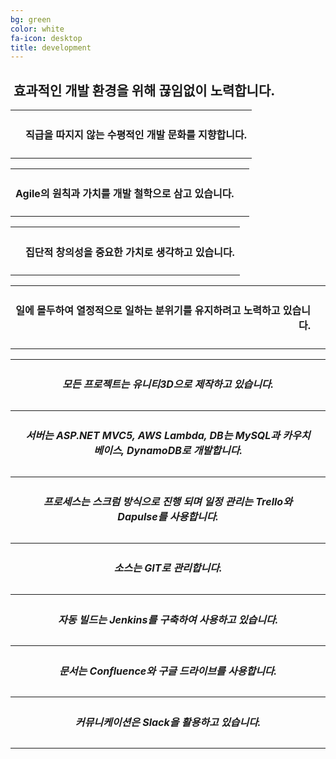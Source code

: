 ```yaml
---
bg: green
color: white
fa-icon: desktop
title: development 
---
```

<style type="text/scc">
   @import url(//fonts.googleapis.com/earlyaccess/jejugothic.css);
   .jg{
   font-family: 'Jeju Gothic', sans-serif; 
   text-shadow: 2px 2px 2px gray;
   }
   
   .sp{
   width: 33%;
   text-align:center;
   font-family: 'Jeju Gothic', sans-serif; 
   }
   
   table{
   width:100%;
   align:center;
   font-family: 'Jeju Gothic', sans-serif;
   border:1px;
   }
   
   td, th{
   padding:10px;
   border:2px;
   }
   
   
   .effect_img {
    border-radius: 20px;
   }
   
   .center_ta{
   width:30%;
   }
   
   .icon_ta{
   width:20%;
   }
   
   .text_ta{
   width:80%;
   font-size: x-large;
   }
   
   span{
   display:inline;
   }
   
   
</style>

<link rel="stylesheet" href="https://use.fontawesome.com/releases/v5.2.0/css/all.css" integrity="sha384-hWVjflwFxL6sNzntih27bfxkr27PmbbK/iSvJ+a4+0owXq79v+lsFkW54bOGbiDQ" crossorigin="anonymous">

<div>
   <h2 class="jg"><i class="fa fa-quote-left"></i>&nbsp;효과적인 개발 환경을 위해 끊임없이 노력합니다.&nbsp;<i class="fa fa-quote-right"></i></h2>
  </div>
  
<table>
   <tr>
      <th class="icon_ta" align="right"><i class="fa fa-equals fa-3x"></i></th>
      <th align="left" valign="top" class="text_ta" ><h4>직급을 따지지 않는 <strong>수평적인 개발 문화</strong>를 지향합니다.</h4></th>
   </tr>
</table>
<table>   
   <tr>
      <th align="right" valign="top" class="text_ta"><h4><strong>Agile의 원칙과 가치</strong>를 개발 철학으로 삼고 있습니다.</h4></th>
      <th class="icon_ta" align="left"><i class="fa fa-sync-alt fa-3x"></i></th>      
   </tr>
</table>
<table>
   <tr>
      <th class="icon_ta" align="right"><i class="fa fa-lightbulb fa-3x"></i></th>
      <th align="left" valign="top" class="text_ta" ><h4><strong>집단적 창의성</strong>을 중요한 가치로 생각하고 있습니다.</h4></th>
   </tr>
</table>
<table>
   <tr>
      <th align="right" valign="top" class="text_ta" ><h4>일에 몰두하여 <strong>열정적으로 일하는 분위기</strong>를 유지하려고 노력하고 있습니다.</h4></th>
      <th class="icon_ta" align="left"><i class="fa fa-fire fa-3x"></i></th>      
   </tr>
</table>

<p></p>
<p></p>
<table>
   <tr>
      <th align="right"><i class="fa fa-angle-left fa-2x"></i></th>
      <th align="center" valign="top"><h5>모든 프로젝트는 <strong>유니티3D</strong>으로 제작하고 있습니다.</h5></th>
      <th align="left"><i class="fa fa-angle-right fa-2x"></i></th>
   </tr>
   <tr>
      <th align="right"><i class="fa fa-angle-left fa-2x"></i></th>
      <th align="center" valign="top"><h5>서버는 <strong>ASP.NET MVC5, AWS Lambda</strong>, DB는 <Strong>MySQL과 카우치베이스, DynamoDB</strong>로 개발합니다.</h5></th>
      <th align="left"><i class="fa fa-angle-right fa-2x"></i></th>
   </tr>
   <tr>
      <th align="right"><i class="fa fa-angle-left fa-2x"></i></th>
      <th align="center" valign="top"><h5>프로세스는 <strong>스크럼</strong> 방식으로 진행 되며 일정 관리는 <Strong>Trello와 Dapulse</strong>를 사용합니다.</h5></th>
      <th align="left"><i class="fa fa-angle-right fa-2x"></i></th>
   </tr>
   <tr>
      <th align="right"><i class="fa fa-angle-left fa-2x"></i></th>
      <th align="center" valign="top"><h5>소스는 <strong>GIT</strong>로 관리합니다.</h5></th>
      <th align="left"><i class="fa fa-angle-right fa-2x"></i></th>
   </tr>
   <tr>
      <th align="right"><i class="fa fa-angle-left fa-2x"></i></th>
      <th align="center" valign="top"><h5>자동 빌드는 <strong>Jenkins</strong>를 구축하여 사용하고 있습니다.</h5></th>
      <th align="left"><i class="fa fa-angle-right fa-2x"></i></th>
   </tr>
   <tr>
      <th align="right"><i class="fa fa-angle-left fa-2x"></i></th>
      <th align="center" valign="top"><h5>문서는 <strong>Confluence</strong>와 <strong>구글 드라이브</strong>를 사용합니다.</h5></th>
      <th align="left"><i class="fa fa-angle-right fa-2x"></i></th>
   </tr>
   <tr>
      <th align="right"><i class="fa fa-angle-left fa-2x"></i></th>
      <th align="center" valign="top"><h5>커뮤니케이션은 <strong>Slack</strong>을 활용하고 있습니다.</h5></th>
      <th align="left"><i class="fa fa-angle-right fa-2x"></i></th>
   </tr>
</table>
   
